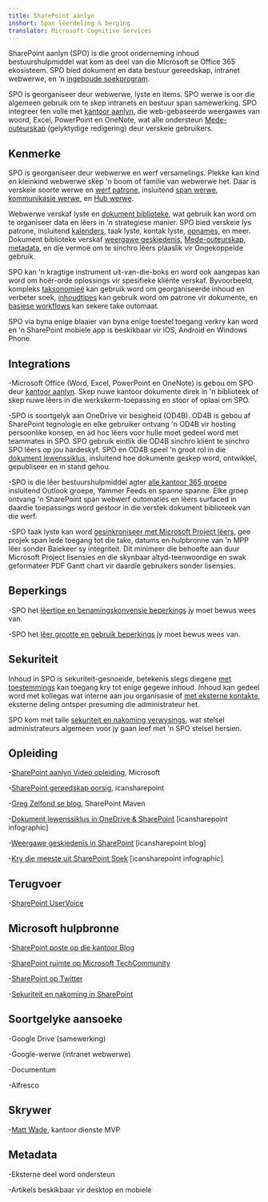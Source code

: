 ```yaml
---
title: SharePoint aanlyn
inshort: Span lêerdeling & berging
translator: Microsoft Cognitive Services
---
```



SharePoint aanlyn (SPO) is die groot onderneming inhoud bestuurshulpmiddel wat kom as deel van die Microsoft se Office 365 ekosisteem. SPO bied dokument en data bestuur gereedskap, intranet webwerwe, en 'n [ingeboude soekprogram](http://icsh.pt/HowToSPSearch).

SPO is georganiseer deur webwerwe, lyste en items. SPO werwe is oor die algemeen gebruik om te skep intranets en bestuur span samewerking. SPO integreer ten volle met [kantoor aanlyn](https://technet.microsoft.com/en-us/library/word-online-service-description.aspx), die web-gebaseerde weergawes van woord, Excel, PowerPoint en OneNote, wat alle ondersteun [Mede-outeurskap](http://icsh.pt/CoAuthoring) (gelyktydige redigering) deur verskeie gebruikers.

Kenmerke
---------

SPO is georganiseer deur webwerwe en werf versamelings. Plekke kan kind en kleinkind webwerwe skep 'n boom of familie van webwerwe het. Daar is verskeie soorte werwe en [werf patrone](https://support.office.com/en-us/article/Using-templates-to-create-different-kinds-of-SharePoint-sites-449eccec-ff99-4cf3-b62e-dcfee37e8da4), insluitend [span werwe](https://support.office.com/en-us/article/what-is-a-sharepoint-team-site-75545757-36c3-46a7-beed-0aaa74f0401e), [kommunikasie werwe](https://support.office.com/en-us/article/what-is-a-sharepoint-communication-site-94a33429-e580-45c3-a090-5512a8070732), en [Hub werwe](https://docs.microsoft.com/en-us/sharepoint/dev/features/hub-site/hub-site-overview).

Webwerwe verskaf lyste en [dokument biblioteke](http://icsh.pt/SPDocLibs), wat gebruik kan word om te organiseer data en lêers in 'n strategiese manier. SPO bied verskeie lys patrone, insluitend [kalenders](https//icsh.pt/SPCalendars), taak lyste, kontak lyste, [opnames](http://icsh.pt/SPSurveyIntro), en meer. Dokument biblioteke verskaf [weergawe geskiedenis](http://icsh.pt/VersionHistory), [Mede-outeurskap](http://icsh.pt/CoAuthoring), [metadata](http://icsh.pt/MetadataGuide), en die vermoë om te sinchro lêers plaaslik vir Ongekoppelde gebruik.

SPO kan 'n kragtige instrument uit-van-die-boks en word ook aangepas kan word om hoër-orde oplossings vir spesifieke kliënte verskaf. Byvoorbeeld, kompleks [taksonomieë](http://sharepointmaven.com/2-ways-to-design-sharepoint-taxonomy-for-an-organization/) kan gebruik word om georganiseerde inhoud en verbeter soek, [inhoudtipes](https://technet.microsoft.com/en-us/library/cc262735.aspx) kan gebruik word om patrone vir dokumente, en [basiese workflows](http://sharepointmaven.com/4-things-to-do-before-creating-a-workflow-in-sharepoint-and-office-365/) kan sekere take outomaat.

SPO via byna enige blaaier van byna enige toestel toegang verkry kan word en 'n SharePoint mobiele app is beskikbaar vir iOS, Android en Windows Phone.

Integrations
---------

-Microsoft Office (Word, Excel, PowerPoint en OneNote) is gebou om SPO deur [kantoor aanlyn](https://technet.microsoft.com/en-us/library/word-online-service-description.aspx). Skep nuwe kantoor dokumente direk in 'n biblioteek of skep nuwe lêers in die werkskerm-toepassing en stoor of oplaai om SPO.

-SPO is soortgelyk aan OneDrive vir besigheid (OD4B). OD4B is gebou af SharePoint tegnologie en elke gebruiker ontvang 'n OD4B vir hosting persoonlike konsep, en ad hoc lêers voor hulle moet gedeel word met teammates in SPO. SPO gebruik eintlik die OD4B sinchro kliënt te sinchro SPO lêers op jou hardeskyf. SPO en OD4B speel 'n groot rol in die [dokument lewenssiklus](http://icsh.pt/DocCircleOfLife), insluitend hoe dokumente geskep word, ontwikkel, gepubliseer en in stand gehou.

-SPO is die lêer bestuurshulpmiddel agter [alle kantoor 365 groepe](http://icsh.pt/O365groups) insluitend Outlook groepe, Yammer Feeds en spanne spanne. Elke groep ontvang 'n SharePoint span webwerf outomaties en lêers surfaced in daardie toepassings word gestoor in die verstek dokument biblioteek van die werf.

-SPO taak lyste kan word [gesinkroniseer met Microsoft Project lêers](http://icsh.pt/MPPtoSharePoint), gee projek span lede toegang tot die take, datums en hulpbronne van 'n MPP lêer sonder Baiekeer sy integriteit. Dit minimeer die behoefte aan duur Microsoft Project lisensies en die skynbaar altyd-teenwoordige en swak geformateer PDF Gantt chart vir daardie gebruikers sonder lisensies.

Beperkings
---------

-SPO het [lêertipe en benamingskonvensie beperkings](http://icsh.pt/SPFileTypeLimits) jy moet bewus wees van.

-SPO het [lêer grootte en gebruik beperkings](http://icsh.pt/SPUseLimits) jy moet bewus wees van.

Sekuriteit
---------

Inhoud in SPO is sekuriteit-gesnoeide, betekenis slegs diegene [met toestemmings](http://icsh.pt/PermissionsInSP) kan toegang kry tot enige gegewe inhoud. Inhoud kan gedeel word met kollegas wat interne aan jou organisasie of [met eksterne kontakte](http://icsh.pt/ExternalSharing), eksterne deling ontsper presuming die administrateur het.

SPO kom met talle [sekuriteit en nakoming verwysings](https://blogs.technet.microsoft.com/wbaer/2017/03/13/security-and-compliance-in-sharepoint-online-and-onedrive-for-business/), wat stelsel administrateurs algemeen voor jy gaan leef met 'n SPO stelsel hersien.

Opleiding
---------

-[SharePoint aanlyn Video opleiding](https://support.office.com/en-us/article/SharePoint-Online-video-training-cb8ef501-84db-4427-ac77-ec2009fb8e23?ui=en-US&rs=en-US&ad=US), Microsoft

-[SharePoint gereedskap oorsig](http://icansharepoint.com/tools), icansharepoint

-[Greg Zelfond se blog](http://sharepointmaven.com/blog-sharepoint-best-practices/), SharePoint Maven

-[Dokument lewenssiklus in OneDrive & SharePoint](http://icsh.pt/DocCircleOfLife) \[icansharepoint
    infographic\]

-[Weergawe geskiedenis in SharePoint](http://icsh.pt/VersionHistory)
    \[icansharepoint blog\]

-[Kry die meeste uit SharePoint
    Soek](http://icsh.pt/HowToSPSearch) \[icansharepoint infographic\]

Terugvoer
---------

-[SharePoint UserVoice](https://sharepoint.uservoice.com/)

Microsoft hulpbronne
---------

-[SharePoint poste op die kantoor Blog](https://blogs.office.com/en-us/sharepoint/)

-[SharePoint ruimte op Microsoft TechCommunity](https://techcommunity.microsoft.com/t5/SharePoint/bd-p/SharePoint_General)

-[SharePoint op Twitter](https://twitter.com/sharepoint)

-[Sekuriteit en nakoming in SharePoint](https://blogs.technet.microsoft.com/wbaer/2017/03/13/security-and-compliance-in-sharepoint-online-and-onedrive-for-business/)


Soortgelyke aansoeke
--------------------

-Google Drive (samewerking)

-Google-werwe (intranet webwerwe)

-Documentum

-Alfresco

Skrywer
---------

-[Matt Wade](https://www.linkedin.com/in/thatmattwade/), kantoor dienste MVP

Metadata
--------

-Eksterne deel word ondersteun

-Artikels beskikbaar vir desktop en mobiele

